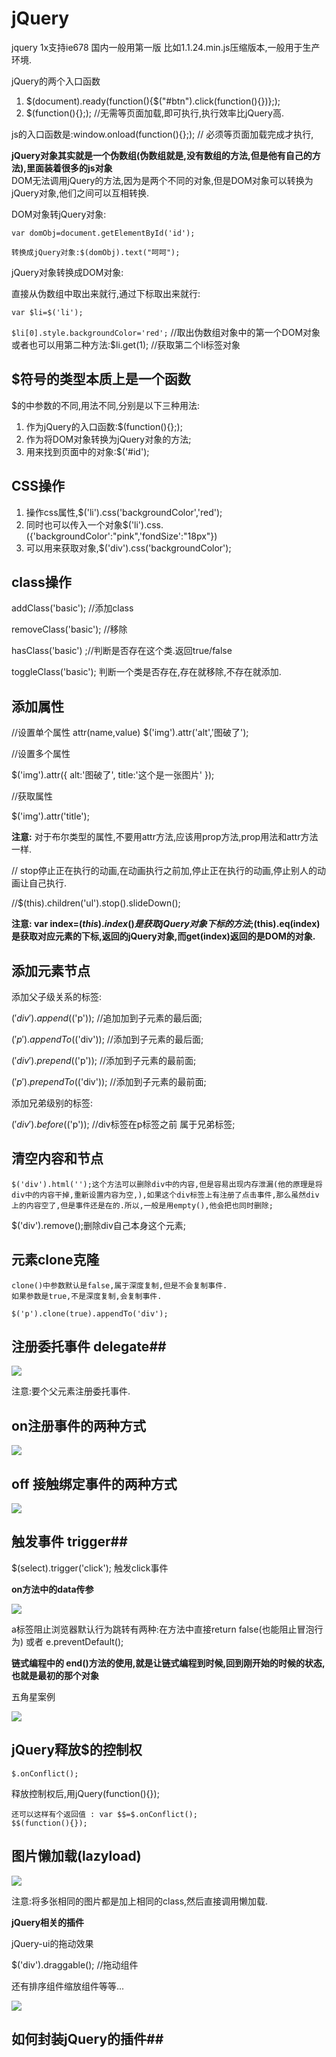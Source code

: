 # jQuery #
jquery  1x支持ie678 国内一般用第一版  比如1.1.24.min.js压缩版本,一般用于生产环境.

jQuery的两个入口函数

1. $(document).ready(function(){$("#btn").click(function(){})};);
2. $(function(){};);		//无需等页面加载,即可执行,执行效率比jQuery高.
	
js的入口函数是:window.onload(function(){};); 			 // 必须等页面加载完成才执行,

**jQuery对象其实就是一个伪数组(伪数组就是,没有数组的方法,但是他有自己的方法),里面装着很多的js对象**	
DOM无法调用jQuery的方法,因为是两个不同的对象,但是DOM对象可以转换为jQuery对象,他们之间可以互相转换.

DOM对象转jQuery对象:

`var domObj=document.getElementById('id');`

`转换成jQuery对象:$(domObj).text("呵呵");`

jQuery对象转换成DOM对象:

直接从伪数组中取出来就行,通过下标取出来就行:

`var $li=$('li');`

`$li[0].style.backgroundColor='red';` //取出伪数组对象中的第一个DOM对象
或者也可以用第二种方法:$li.get(1);  //获取第二个li标签对象

## $符号的类型本质上是一个函数 ##

$的中参数的不同,用法不同,分别是以下三种用法:

1. 作为jQuery的入口函数:$(function(){};);
2. 作为将DOM对象转换为jQuery对象的方法;
3. 用来找到页面中的对象:$('#id');

## CSS操作 ##
 
1. 操作css属性,$('li').css('backgroundColor','red');
2. 同时也可以传入一个对象$('li').css.({'backgroundColor':"pink",'fondSize':"18px"})
3. 可以用来获取对象,$('div').css('backgroundColor');

## class操作 ##

addClass('basic');	//添加class

removeClass('basic'); //移除

hasClass('basic') ;//判断是否存在这个类.返回true/false 

toggleClass('basic'); 判断一个类是否存在,存在就移除,不存在就添加.

## 添加属性 ##

//设置单个属性
attr(name,value)
$('img').attr('alt','图破了');

//设置多个属性

$('img').attr({
alt:'图破了',
title:'这个是一张图片'
});

//获取属性

$('img').attr('title');

**注意:**
对于布尔类型的属性,不要用attr方法,应该用prop方法,prop用法和attr方法一样.

// stop停止正在执行的动画,在动画执行之前加,停止正在执行的动画,停止别人的动画让自己执行.

//$(this).children('ul').stop().slideDown();

**注意: var index=$(this).index()是获取jQuery对象下标的方法;$(this).eq(index)是获取对应元素的下标,返回的jQuery对象,而get(index)返回的是DOM的对象.**

## 添加元素节点 ##

添加父子级关系的标签:

 $('div').append($('p')); //追加加到子元素的最后面; 

 $('p').appendTo($('div')); //添加到子元素的最后面; 

 $('div').prepend($('p')); //添加到子元素的最前面; 

 $('p').prependTo($('div')); //添加到子元素的最前面; 

添加兄弟级别的标签:

 $('div').before($('p')); //div标签在p标签之前 属于兄弟标签;

## 清空内容和节点 ##
	$('div').html('');这个方法可以删除div中的内容,但是容易出现内存泄漏(他的原理是将div中的内容干掉,重新设置内容为空,),如果这个div标签上有注册了点击事件,那么虽然div上的内容空了,但是事件还是在的.所以,一般是用empty(),他会把也同时删除; 

$('div').remove();删除div自己本身这个元素;

## 元素clone克隆 ##

	clone()中参数默认是false,属于深度复制,但是不会复制事件.
	如果参数是true,不是深度复制,会复制事件.

`$('p').clone(true).appendTo('div');`

## 注册委托事件 delegate##

![](imgs/2018-09-02_204609.png)

注意:要个父元素注册委托事件.

## on注册事件的两种方式 ##

![](imgs/2018-09-05_220215.png)

## off 接触绑定事件的两种方式 ##

![](imgs/2018-09-05_224001.png)

## 触发事件 trigger##

$(select).trigger('click');  触发click事件

**on方法中的data传参**

![](imgs/2018-09-05_225131.png)

a标签阻止浏览器默认行为跳转有两种:在方法中直接return false(也能阻止冒泡行为) 或者 e.preventDefault();

**链式编程中的 end()方法的使用,就是让链式编程到时候,回到刚开始的时候的状态,也就是最初的那个对象**

五角星案例

![](imgs/2018-09-05_233134.png)

## jQuery释放$的控制权 ##

	$.onConflict();  

释放控制权后,用jQuery(function(){});

	还可以这样有个返回值 : var $$=$.onConflict();
	$$(function(){});
	
## 图片懒加载(lazyload) ##

![](imgs/2018-09-06_230156.png)

注意:将多张相同的图片都是加上相同的class,然后直接调用懒加载.

**jQuery相关的插件**

jQuery-ui的拖动效果

$('div').draggable();  //拖动组件

还有排序组件缩放组件等等...

![](imgs/2018-09-06_231846.png)


##  如何封装jQuery的插件##

